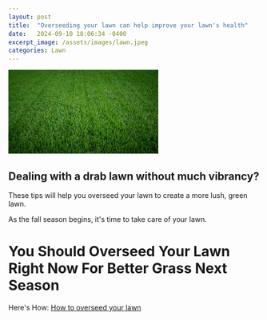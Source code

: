 ```yaml
---
layout: post
title:  "Overseeding your lawn can help improve your lawn's health"
date:   2024-09-10 18:06:34 -0400
excerpt_image: /assets/images/lawn.jpeg
categories: Lawn
---
```


<img src="/assets/images/lawn.jpeg">

## Dealing with a drab lawn without much vibrancy?

These tips will help you overseed your lawn to create a more lush, green lawn.

As the fall season begins, it's time to take care of your lawn.

# You Should Overseed Your Lawn Right Now For Better Grass Next Season

Here's How: [How to overseed your lawn](https://search.app/SwZTmqq7bw9NssMk7)